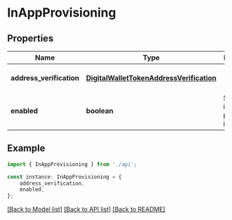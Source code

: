 # InAppProvisioning


## Properties

Name | Type | Description | Notes
------------ | ------------- | ------------- | -------------
**address_verification** | [**DigitalWalletTokenAddressVerification**](DigitalWalletTokenAddressVerification.md) |  | [optional] [default to undefined]
**enabled** | **boolean** | Specifies if in-app provisioning is enabled. | [optional] [default to false]

## Example

```typescript
import { InAppProvisioning } from './api';

const instance: InAppProvisioning = {
    address_verification,
    enabled,
};
```

[[Back to Model list]](../README.md#documentation-for-models) [[Back to API list]](../README.md#documentation-for-api-endpoints) [[Back to README]](../README.md)
